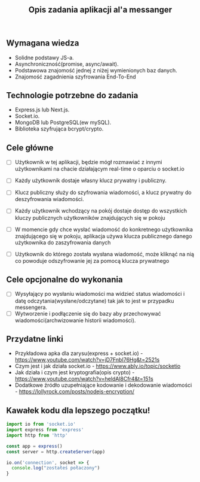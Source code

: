 <h2 align="center">Opis zadania aplikacji al'a messanger</h2>

<br>

## Wymagana wiedza
- Solidne podstawy JS-a.
- Asynchroniczność(promise, async/await).
- Podstawowa znajomość jednej z niżej wymienionych baz danych.
- Znajomość zagadnienia szyfrowania End-To-End
 
## Technologie potrzebne do zadania

- Express.js lub Next.js.
- Socket.io.
- MongoDB lub PostgreSQL(ew mySQL).
- Biblioteka szyfrująca bcrypt/crypto.

## Cele główne

* [ ] Użytkownik w tej aplikacji, będzie mógł rozmawiać z innymi użytkownikami na chacie działającym real-time o oparciu o socket.io
* [ ] Każdy użytkownik dostaje własny klucz prywatny i publiczny.
* [ ] Klucz publiczny służy do szyfrowania wiadomości, a klucz prywatny do deszyfrowania wiadomości.
* [ ] Każdy użytkownik wchodzący na pokój dostaje dostęp do wszystkich kluczy publicznych użytkowników znajdujących się w pokoju
* [ ] W momencie gdy chce wysłać wiadomość do konkretnego użytkownika znajdującego się w pokoju, aplikacja używa klucza publicznego danego użytkownika do zaszyfrowania danych
* [ ] Użytkownik do którego została wysłana wiadomość, może kliknąć na nią co powoduje odszyfrowanie jej za pomocą klucza prywatnego


## Cele opcjonalne do wykonania

* [ ] Wysyłający po wysłaniu wiadomości ma widzieć status wiadomości i datę odczytania(wysłane/odczytane) tak jak to jest w przypadku messengera.
* [ ] Wytworzenie i podłączenie się do bazy aby przechowywać wiadomości(archwizowanie historii wiadomości).

## Przydatne linki

- Przykładowa apka dla zarysu(express + socket.io) - https://www.youtube.com/watch?v=jD7FnbI76Hg&t=2521s
- Czym jest i jak działa socket.io - https://www.ably.io/topic/socketio
- Jak działa i czym jest kryptografia(opis crypto) - https://www.youtube.com/watch?v=heldAl8Cfr4&t=151s
- Dodatkowe źródło uzupełniające kodowanie i dekodowanie wiadomości - https://lollyrock.com/posts/nodejs-encryption/

## Kawałek kodu dla lepszego początku!

```javascript
import io from 'socket.io'
import express from 'express'
import http from 'http'

const app = express()
const server = http.createServer(app)

io.on('connection', socket => {
  console.log("zostałeś połaczony")
}
```

